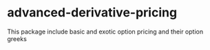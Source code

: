 # advanced-derivative-pricing

This package include basic and exotic option pricing and their option greeks
